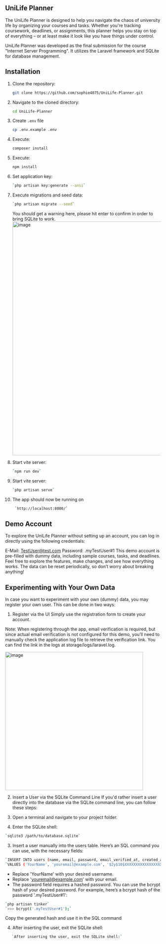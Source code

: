 ## UniLife Planner 

The UniLife Planner is designed to help you navigate the chaos of university life by organizing your courses and tasks. Whether you're tracking coursework, deadlines, or assignments, this planner helps you stay on top of everything – or at least make it look like you have things under control.

UniLife Planner was developed as the final submission for the course "Internet Server Programming". It utilizes the Laravel framework and SQLite for database management.

## Installation

1. Clone the repository:

   ```bash
   git clone https://github.com/sophie4075/UniLife-Planner.git
   
3. Navigate to the cloned directory:

   ```bash
   cd UniLife-Planner
   
5. Create `.env` file

   ```bash
   cp .env.example .env

7. Execute:

   ```bash
   composer install
   ```

9. Execute:

   ```bash
   npm install
   ```

5. Set application key:

   ```bash
   `php artisan key:generate --ansi`
   ```

5. Execute migrations and seed data:
    ```bash
   `php artisan migrate --seed`
    ```

    You should get a warning here, please hit enter to confirm in order to bring SQLite to work.
    <img width="754" alt="image" src="https://github.com/user-attachments/assets/70f06d42-dd11-4b52-95ed-9f9b15e1ac91">

6. Start vite server:

   ```bash
   `npm run dev`
   ```
    
8. Start vite server:

   ```bash
   `php artisan serve`
   ```

10. The app should now be running on
   
    ```bash
     `http://localhost:8000/`
    ```


## Demo Account

To explore the UniLife Planner without setting up an account, you can log in directly using the following credentials:

E-Mail: TestUser@test.com
Password: .myTestUser#1
This demo account is pre-filled with dummy data, including sample courses, tasks, and deadlines. Feel free to explore the features, make changes, and see how everything works. The data can be reset periodically, so don’t worry about breaking anything!


## Experimenting with Your Own Data
In case you want to experiment with your own (dummy) data, you may register your own user. This can be done in two ways:

1. Register via the UI
Simply use the registration form to create your account.

Note: When registering through the app, email verification is required, but since actual email verification is not configured for this demo, you’ll need to manually check the application log file to retrieve the verification link. You can find the link in the logs at storage/logs/laravel.log.

<img width="446" alt="image" src="https://github.com/user-attachments/assets/99fa1787-893a-41ee-ac09-fd2b299713e8">


2. Insert a User via the SQLite Command Line
If you'd rather insert a user directly into the database via the SQLite command line, you can follow these steps:

1. Open a terminal and navigate to your project folder.

2. Enter the SQLite shell:

```bash
`sqlite3 /path/to/database.sqlite`
```
   
3. Insert a user manually into the users table. Here’s an SQL command you can use, with the necessary fields:

```bash
`INSERT INTO users (name, email, password, email_verified_at, created_at, updated_at)`
`VALUES ('YourName', 'youremail@example.com', '$2y$10$XXXXXXXXXXXXXXXXXXXXXXXXXX', datetime('now'), datetime('now'), datetime('now'));`
```

- Replace 'YourName' with your desired username.
- Replace 'youremail@example.com' with your email.
- The password field requires a hashed password. You can use the bcrypt hash of your desired password. For example, here’s a bcrypt hash of the password '.myTestUser#1':

```bash
`php artisan tinker`
`>>> bcrypt('.myTestUser#1');`
```
Copy the generated hash and use it in the SQL command

4. After inserting the user, exit the SQLite shell:
```bash
   `After inserting the user, exit the SQLite shell:`
```
   

